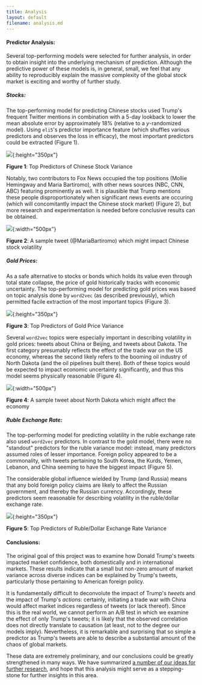 ```yaml
---
title: Analysis 
layout: default
filename: analysis.md
--- 
```


#### Predictor Analysis:

Several top-performing models were selected for further analysis, in order to obtain insight into the underlying mechanism of prediction. 
Although the predictive power of these models is, in general, small, 
we feel that any ability to reproducibly explain the massive complexity of the global stock market is exciting and worthy of further study. 

##### Stocks:

The top-performing model for predicting Chinese stocks used Trump's frequent Twitter mentions in combination with a 5-day lookback to lower the mean absolute error by approximately 18%
(relative to a *y*-randomized model). 
Using `eli5`'s predictor importance feature (which shuffles various predictors and observes the loss in efficacy), the most important predictors could be extracted (Figure 1).

![](assets/img/best_china_pred.png){:height="350px"}

**Figure 1**: Top Predictors of Chinese Stock Variance

Notably, two contributors to Fox News occupied the top positions (Mollie Hemingway and Maria Bartiromo), with other news sources (NBC, CNN, ABC) featuring prominently as well. 
It is plausible that Trump mentions these people disproportionately when significant news events are occuring (which will concomitantly impact the Chinese stock market) (Figure 2),
but more research and experimentation is needed before conclusive results can be obtained. 

![](assets/img/maria_tweet.png){:width="500px"}

**Figure 2**: A sample tweet (@MariaBartiromo) which might impact Chinese stock volatility

##### Gold Prices:

As a safe alternative to stocks or bonds which holds its value even through total state collapse, the price of gold historically tracks with economic uncertainty. 
The top-performing model for predicting gold prices was based on topic analysis done by `word2vec` (as described previously), which permitted facile extraction of the most important topics 
(Figure 3).

![](assets/img/au_importance.png){:height="350px"}

**Figure 3**: Top Predictors of Gold Price Variance

Several `word2vec` topics were especially important in describing volatility in gold prices: tweets about China or Beijing, and tweets about Dakota. 
The first category presumably reflects the effect of the trade war on the US economy,
whereas the second likely refers to the booming oil industry of North Dakota (and the oil pipelines built there). 
Both of these topics would be expected to impact economic uncertainty significantly, and thus this model seems physically reasonable (Figure 4). 

![](assets/img/dakota_tweet.png){:width="500px"}

**Figure 4**: A sample tweet about North Dakota which might affect the economy

##### Ruble Exchange Rate:

The top-performing model for predicting volatility in the ruble exchange rate also used `word2vec` predictors. 
In contrast to the gold model, there were no "standout" predictors for the ruble variance model: 
instead, many predictors assumed roles of lesser importance. 
Foreign policy appeared to be a commonality, with tweets pertaining to South Korea, the Kurds, Yemen, Lebanon, and China seeming to have the biggest impact (Figure 5).

The considerable global influence wielded by Trump (and Russia) means that any bold foreign policy claims are likely to affect the Russian government, and thereby the Russian currency.
Accordingly, these predictors seem reasonable for describing volatility in the ruble/dollar exchange rate. 

![](assets/img/ruble_importance.png){:height="350px"}

**Figure 5**: Top Predictors of Ruble/Dollar Exchange Rate Variance

#### Conclusions:

The original goal of this project was to examine how Donald Trump's tweets impacted market confidence, both domestically and in international markets. 
These results indicate that a small but non-zero amount of market variance across diverse indices can be explained by Trump's tweets, 
particularly those pertaining to American foreign policy. 

It is fundamentally difficult to deconvolute the impact of Trump's *tweets* and the impact of Trump's *actions*: 
certainly, initiating a trade war with China would affect market indices regardless of tweets (or lack thereof). 
Since this is the real world, we cannot perform an A/B test in which we examine the effect of only Trump's tweets; 
it is likely that the observed correlation does not directly translate to causation (at least, not to the degree our models imply). 
Nevertheless, it is remarkable and surprising that so simple a predictor as Trump's tweets are able to describe a substantial amount of the chaos of global markets.

These data are extremely preliminary, and our conclusions could be greatly strengthened in many ways.
We have summarized [a number of our ideas for further research](future_work.html), and hope that this analysis might serve as a stepping-stone for further insights in this area. 

